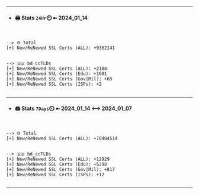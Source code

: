 

---
- #### 🖨️ **Stats** `24Hr`⏲️ ➼ 2024_01_14
```console


--> 🌐 Total
[+] New/ReNewed SSL Certs (ALL): +9362141


--> 🇧🇩 bd_ccTLDs
[+] New/ReNewed SSL Certs (ALL): +2108
[+] New/ReNewed SSL Certs (Edu): +1081
[+] New/ReNewed SSL Certs (Gov|Mil): +65
[+] New/ReNewed SSL Certs (ISPs): +2


```

---
- #### 🖨️ **Stats** `7Days`⏲️ ➼ 2024_01_14 <--> 2024_01_07
```console


--> 🌐 Total
[+] New/ReNewed SSL Certs (ALL): +70404514


--> 🇧🇩 bd_ccTLDs
[+] New/ReNewed SSL Certs (ALL): +12929
[+] New/ReNewed SSL Certs (Edu): +5298
[+] New/ReNewed SSL Certs (Gov|Mil): +817
[+] New/ReNewed SSL Certs (ISPs): +12


```

---

